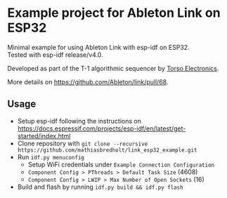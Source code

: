 # Example project for Ableton Link on ESP32
Minimal example for using Ableton Link with esp-idf on ESP32.\
Tested with esp-idf release/v4.0.

Developed as part of the T-1 algorithmic sequencer by [Torso Electronics](https://www.torsoelectronics.com/).

More details on https://github.com/Ableton/link/pull/68.

## Usage
* Setup esp-idf following the instructions on https://docs.espressif.com/projects/esp-idf/en/latest/get-started/index.html
* Clone repository with `git clone --recursive https://github.com/mathiasbredholt/link_esp32_example.git`
* Run `idf.py menuconfig`
   * Setup WiFi credentials under `Example Connection Configuration`
   * `Component Config > PThreads > Default Task Size` (4608)
   * `Component Config > LWIP > Max Number of Open Sockets` (16)
* Build and flash by running `idf.py build && idf.py flash`

